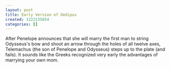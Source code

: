 ```yaml
---
layout: post
title: Early Version of Oedipus
created: 1222135854
categories: []
---
```

After Penelope announces that she will marry the first man to string Odysseus's bow and shoot an arrow through the holes of all twelve axes, Telemachus (the son of Penelope and Odysseus) steps up to the plate (and fails). It sounds like the Greeks recognized very early the advantages of marrying your own mom.
